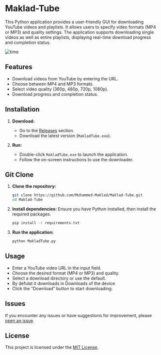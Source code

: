 # Maklad-Tube
This Python application provides a user-friendly GUI for downloading YouTube videos and playlists. It allows users to specify video formats (MP4 or MP3) and quality settings. The application supports downloading single videos as well as entire playlists, displaying real-time download progress and completion status.


![time](https://github.com/Muhammed-Maklad/Maklad-Tube/assets/119490645/04d66951-4b42-410b-a27d-c183ac9fb89d)


## Features

- Download videos from YouTube by entering the URL.
- Choose between MP4 and MP3 formats.
- Select video quality (360p, 480p, 720p, 1080p).
- Download progress and completion status.

## Installation

1. **Download:**
   - Go to the [Releases](https://github.com/Muhammed-Maklad/Maklad-Tube/releases) section.
   - Download the latest version (`MakladTube.exe`).

2. **Run:**
   - Double-click `MakladTube.exe` to launch the application.
   - Follow the on-screen instructions to use the downloader.

## Git Clone    
1. **Clone the repository:**
    ```sh
    git clone https://github.com/Muhammed-Maklad/Maklad-Tube.git
    cd Maklad-Tube
    ```

2. **Install dependencies:**
    Ensure you have Python installed, then install the required packages.
    ```sh
    pip install -r requirements.txt
    ```

3. **Run the application:**
    ```sh
    python MakladTube.py
    ```
## Usage

- Enter a YouTube video URL in the input field.
- Choose the desired format (MP4 or MP3) and quality.
- Select a download directory or use the default.
- By defulat it downloads in Downloads of the device
- Click the "Download" button to start downloading.

## Issues

If you encounter any issues or have suggestions for improvement, please [open an issue](https://github.com/Muhammed-Maklad/Maklad-Tube/issues).

## License

This project is licensed under the [MIT License](LICENSE).
